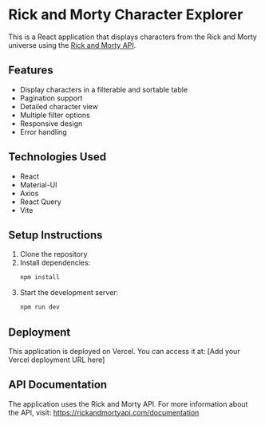 # Rick and Morty Character Explorer

This is a React application that displays characters from the Rick and Morty universe using the [Rick and Morty API](https://rickandmortyapi.com/).

## Features

- Display characters in a filterable and sortable table
- Pagination support
- Detailed character view
- Multiple filter options
- Responsive design
- Error handling

## Technologies Used

- React
- Material-UI
- Axios
- React Query
- Vite

## Setup Instructions

1. Clone the repository
2. Install dependencies:
   ```bash
   npm install
   ```
3. Start the development server:
   ```bash
   npm run dev
   ```

## Deployment

This application is deployed on Vercel. You can access it at: [Add your Vercel deployment URL here]

## API Documentation

The application uses the Rick and Morty API. For more information about the API, visit: https://rickandmortyapi.com/documentation
